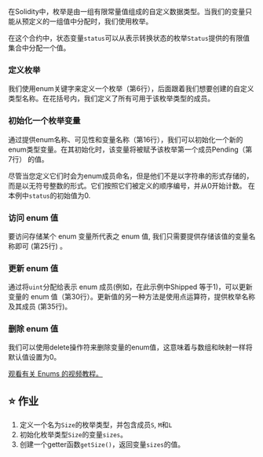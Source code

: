 在Solidity中，枚举是由一组有限常量值组成的自定义数据类型。当我们的变量只能从预定义的一组值中分配时，我们使用枚举。

在这个合约中，状态变量`status`可以从表示转换状态的枚举`Status`提供的有限值集合中分配一个值。

### 定义枚举
我们使用enum关键字来定义一个枚举（第6行），后面跟着我们想要创建的自定义类型名称。在花括号内，我们定义了所有可用于该枚举类型的成员。

### 初始化一个枚举变量
通过提供enum名称、可见性和变量名称（第16行），我们可以初始化一个新的enum类型变量。在其初始化时，该变量将被赋予该枚举第一个成员Pending（第7行） 的值。

尽管当您定义它们时会为enum成员命名，但是他们不是以字符串的形式存储的，而是以无符号整数的形式。它们按照它们被定义的顺序编号，并从0开始计数。 在本例中`status`的初始值为0.

### 访问 enum 值
要访问存储某个 enum 变量所代表之 enum 值, 我们只需要提供存储该值的变量名称即可 (第25行) 。

### 更新 enum 值
通过将`uint`分配给表示 enum 成员(例如，在此示例中Shipped 等于1)，可以更新变量的 enum 值（第30行）。更新值的另一种方法是使用点运算符，提供枚举名称及其成员 (第35行)。

### 删除 enum 值
我们可以使用delete操作符来删除变量的enum值，这意味着与数组和映射一样将默认值设置为0。

<a href="https://www.youtube.com/watch?v=yJbx07N15j0" target="_blank">观看有关 Enums 的视频教程。</a>

## ⭐️ 作业
1. 定义一个名为`Size`的枚举类型，并包含成员`S`, `M`和`L`
2. 初始化枚举类型`Size`的变量`sizes`。
3. 创建一个getter函数`getSize()`，返回变量`sizes`的值。